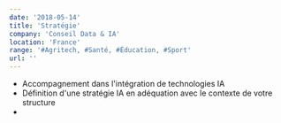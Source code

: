 ```yaml
---
date: '2018-05-14'
title: 'Stratégie'
company: 'Conseil Data & IA'
location: 'France'
range: '#Agritech, #Santé, #Éducation, #Sport'
url: ''
---
```


- Accompagnement dans l'intégration de technologies IA 
- Définition d'une stratégie IA en adéquation avec le contexte de votre structure 
- 